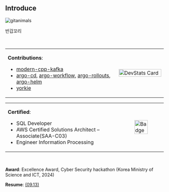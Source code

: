 ## Introduce

<img src="https://render.gitanimals.org/lines/downfa11?pet-id=753868552810631596" alt="gitanimals" style="width=auto; height=160%;"/>

<br>

반갑꼬리

<table>
<tr>
<td width="70%">

**Contributions**:
- [modern-cpp-kafka](https://github.com/morganstanley/modern-cpp-kafka/pulls?q=is%3Apr+author%3Adownfa11)
- [argo-cd](https://github.com/argoproj/argo-cd/issues?q=is%3Aissue%20is%3Apr%20author%3Adownfa11), [argo-workflow](https://github.com/argoproj/argo-workflows/pulls?q=is%3Apr+author%3Adownfa11), [argo-rollouts](https://github.com/argoproj/argo-rollouts/issues?q=is%3Aissue%20is%3Apr%20author%3Adownfa11), [argo-helm](https://github.com/argoproj/argo-helm/issues?q=is%3Aissue%20is%3Apr%20author%3Adownfa11)
- [yorkie](https://github.com/yorkie-team/yorkie/issues?q=is%3Aissue%20is%3Apr%20author%3Adownfa11)

</td>
<td width="30%">
<img src="https://devstats.me/?username=downfa11" alt="DevStats Card" width="100%" height="100%">
</td>

<br>

<table>
<tr>
<td width="80%">

**Certified**: 
  - SQL Developer
  - AWS Certified Solutions Architect – Associate(SAA-C03)
  - Engineer Information Processing

</td>
<td width="20%">
  
<img src="https://images.credly.com/size/220x220/images/0e284c3f-5164-4b21-8660-0d84737941bc/image.png" width="70%" height="70%" alt="Badge"/>
</td>
</tr>
</table>

<br>

**Award**: Excellence Award, Cyber Security hackathon (Korea Ministry of Science and ICT, 2024)

**Resume**: [(09.13)](https://drive.google.com/file/d/1npFXC7G7ZPOw-rlx5pMInj8w4gX-yGNz)

<br>
